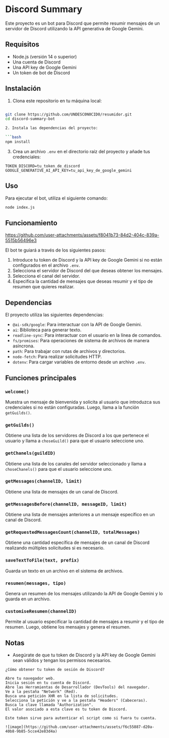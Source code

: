 
# Discord Summary

Este proyecto es un bot para Discord que permite resumir mensajes de un servidor de Discord utilizando la API generativa de Google Gemini.

## Requisitos

- Node.js (versión 14 o superior)
- Una cuenta de Discord
- Una API key de Google Gemini
- Un token de bot de Discord

## Instalación

1. Clona este repositorio en tu máquina local:

```bash

git clone https://github.com/UNDESC0N0CID0/resumidor.git
cd discord-summary-bot

2. Instala las dependencias del proyecto:

```bash
npm install
```

3. Crea un archivo `.env` en el directorio raíz del proyecto y añade tus credenciales:

```env
TOKEN_DISCORD=tu_token_de_discord
GOOGLE_GENERATIVE_AI_API_KEY=tu_api_key_de_google_gemini
```

## Uso

Para ejecutar el bot, utiliza el siguiente comando:

```bash
node index.js
```

## Funcionamiento

https://github.com/user-attachments/assets/f8041b73-84d2-404c-839a-5515b56496e3



El bot te guiará a través de los siguientes pasos:

1. Introduce tu token de Discord y la API key de Google Gemini si no están configurados en el archivo `.env`.
2. Selecciona el servidor de Discord del que deseas obtener los mensajes.
3. Selecciona el canal del servidor.
4. Especifica la cantidad de mensajes que deseas resumir y el tipo de resumen que quieres realizar.

## Dependencias

El proyecto utiliza las siguientes dependencias:

- `@ai-sdk/google`: Para interactuar con la API de Google Gemini.
- `ai`: Biblioteca para generar texto.
- `readline-sync`: Para interactuar con el usuario en la línea de comandos.
- `fs/promises`: Para operaciones de sistema de archivos de manera asíncrona.
- `path`: Para trabajar con rutas de archivos y directorios.
- `node-fetch`: Para realizar solicitudes HTTP.
- `dotenv`: Para cargar variables de entorno desde un archivo `.env`.

## Funciones principales

### `welcome()`

Muestra un mensaje de bienvenida y solicita al usuario que introduzca sus credenciales si no están configuradas. Luego, llama a la función `getGuilds()`.

### `getGuilds()`

Obtiene una lista de los servidores de Discord a los que pertenece el usuario y llama a `choseGuild()` para que el usuario seleccione uno.

### `getChanels(guildID)`

Obtiene una lista de los canales del servidor seleccionado y llama a `choseChanels()` para que el usuario seleccione uno.

### `getMessages(channelID, limit)`

Obtiene una lista de mensajes de un canal de Discord.

### `getMessagesBefore(channelID, messageID, limit)`

Obtiene una lista de mensajes anteriores a un mensaje específico en un canal de Discord.

### `getRequestedMessagesCount(channelID, totalMessages)`

Obtiene una cantidad específica de mensajes de un canal de Discord realizando múltiples solicitudes si es necesario.

### `saveTextToFile(text, prefix)`

Guarda un texto en un archivo en el sistema de archivos.

### `resumen(messages, tipo)`

Genera un resumen de los mensajes utilizando la API de Google Gemini y lo guarda en un archivo.

### `customiseResumen(channelID)`

Permite al usuario especificar la cantidad de mensajes a resumir y el tipo de resumen. Luego, obtiene los mensajes y genera el resumen.

## Notas

- Asegúrate de que tu token de Discord y la API key de Google Gemini sean válidos y tengan los permisos necesarios.
```
¿Cómo obtener tu token de sesión de Discord?

Abre tu navegador web.
Inicia sesión en tu cuenta de Discord.
Abre las Herramientas de Desarrollador (DevTools) del navegador.
Ve a la pestaña "Network" (Red).
Busca una petición XHR en la lista de solicitudes.
Selecciona la petición y ve a la pestaña "Headers" (Cabeceras).
Busca la clave llamada "Authorization".
El valor asociado a esta clave es tu token de Discord.

Este token sirve para autenticar el script como si fuera tu cuenta.
  
![image](https://github.com/user-attachments/assets/f6c55887-d20a-40b8-9b85-5cce42e83d4a)
